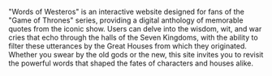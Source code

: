 "Words of Westeros" is an interactive website designed for fans of the "Game of Thrones" series, providing a digital anthology of memorable quotes from the iconic show. Users can delve into the wisdom, wit, and war cries that echo through the halls of the Seven Kingdoms, with the ability to filter these utterances by the Great Houses from which they originated. Whether you swear by the old gods or the new, this site invites you to revisit the powerful words that shaped the fates of characters and houses alike.
